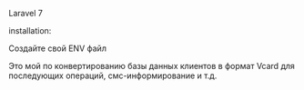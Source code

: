 Laravel 7  
  
installation:  
  
Создайте свой ENV файл  

Это мой по конвертированию базы данных клиентов в формат Vcard для последующих операций, смс-информирование и т.д.  

